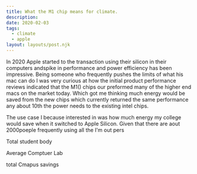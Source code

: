 ```yaml
---
title: What the M1 chip means for climate.
description:
date: 2020-02-03
tags:
  - climate
  - apple
layout: layouts/post.njk
---
```


In 2020 Apple started to the transaction using their silicon in their computers andspike in performance and power efficiency has been impressive. Being someone who frequently pushes the limits of what his mac can do I was very curious at how the initial product performance reviews indicated that the M1() chips our preformed many of the higher end macs on the market today. Which got me thinking much energy would be saved from the new chips which currently returned the same performance any about 10th the power needs to the existing intel chips.

The use case I because interested in was how much energy my college would save when it switched to Apple Silicon. Given that there are aout 2000poeple frequently using all the I'm out pers

Total student body 

Average Comptuer Lab 

total Cmapus savings 

